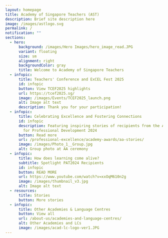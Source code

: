 ```yaml
---
layout: homepage
title: Academy of Singapore Teachers (AST)
description: Brief site description here
image: /images/astlogo.svg
permalink: /
notification: ""
sections:
  - hero:
      background: /images/Hero Images/hero_image_read.JPG
      variant: floating
      size: sm
      alignment: right
      backgroundColor: gray
      title: Welcome to Academy of Singapore Teachers
  - infopic:
      title: Teachers' Conference and ExCEL Fest 2025
      id: infopic
      button: View TCEF2025 highlights
      url: https://tcef2025.sg/
      image: /images/Events/TCEF2025_launch.png
      alt: Image alt text
      description: Thank you for your participation!
  - infopic:
      title: Celebrating Excellence and Fostering Connections
      id: infopic
      description: Featuring inspiring stories of recipients from the Academy Awards
        for Professional Development 2024
      button: Read more
      url: /professional-excellence/academy-awards/aa-stories/
      image: /images/Photo_1__Group.jpg
      alt: Group photo at AA ceremony
  - infopic:
      title: How does learning come alive?
      subtitle: Spotlight PAT2024 Recipients
      id: infopic
      button: READ MORE
      url: https://www.youtube.com/watch?v=xxOqM610n2g
      image: /images/thumbnail_v3.jpg
      alt: Image alt text
  - resources:
      title: Stories
      button: More stories
  - infopic:
      title: Other Academies & Language Centres
      button: View all
      url: /about-us/academies-and-language-centres/
      alt: Other Academies and LCs
      image: /images/acad-lc-logo-ver1.JPG
---
```

